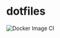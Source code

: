 # dotfiles 
![Docker Image CI](https://github.com/miya10kei/dotfiles/workflows/Docker%20Image%20CI/badge.svg)
